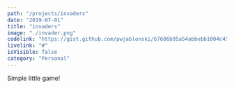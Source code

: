 ```yaml
---
path: "/projects/invaders"
date: "2019-07-01"
title: "invaders"
image: "./invader.png"
codelink: "https://gist.github.com/pwjablonski/67686b95a54abbebb1004c45ad9c4ed1"
livelink: "#"
isVisible: false
category: "Personal"
---
```


Simple little game!